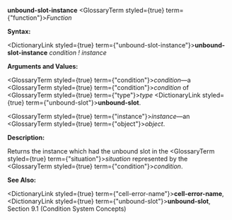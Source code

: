 **unbound-slot-instance** <GlossaryTerm styled={true} term={"function"}><i>Function</i></GlossaryTerm> 



**Syntax:** 



<DictionaryLink styled={true} term={"unbound-slot-instance"}><b>unbound-slot-instance</b></DictionaryLink> *condition ! instance* 



**Arguments and Values:** 



<GlossaryTerm styled={true} term={"condition"}><i>condition</i></GlossaryTerm>—a <GlossaryTerm styled={true} term={"condition"}><i>condition</i></GlossaryTerm> of <GlossaryTerm styled={true} term={"type"}><i>type</i></GlossaryTerm> <DictionaryLink styled={true} term={"unbound-slot"}><b>unbound-slot</b></DictionaryLink>. 



<GlossaryTerm styled={true} term={"instance"}><i>instance</i></GlossaryTerm>—an <GlossaryTerm styled={true} term={"object"}><i>object</i></GlossaryTerm>. 



**Description:** 



Returns the instance which had the unbound slot in the <GlossaryTerm styled={true} term={"situation"}><i>situation</i></GlossaryTerm> represented by the <GlossaryTerm styled={true} term={"condition"}><i>condition</i></GlossaryTerm>. 



**See Also:** 



<DictionaryLink styled={true} term={"cell-error-name"}><b>cell-error-name</b></DictionaryLink>, <DictionaryLink styled={true} term={"unbound-slot"}><b>unbound-slot</b></DictionaryLink>, Section 9.1 (Condition System Concepts) 







 



 





